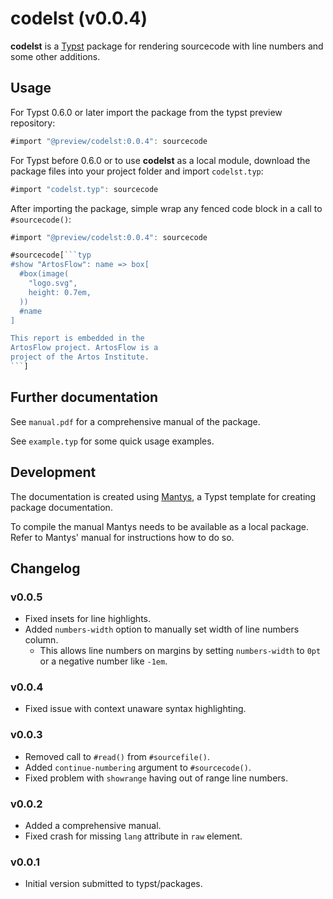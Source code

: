 # codelst (v0.0.4)

**codelst** is a [Typst](https://github.com/typst/typst) package for rendering sourcecode with line numbers and some other additions.

## Usage

For Typst 0.6.0 or later import the package from the typst preview repository:

```js
#import "@preview/codelst:0.0.4": sourcecode
```

For Typst before 0.6.0 or to use **codelst** as a local module, download the package files into your project folder and import `codelst.typ`:

```js
#import "codelst.typ": sourcecode
```

After importing the package, simple wrap any fenced code block in a call to `#sourcecode()`:

````js
#import "@preview/codelst:0.0.4": sourcecode

#sourcecode[```typ
#show "ArtosFlow": name => box[
  #box(image(
    "logo.svg",
    height: 0.7em,
  ))
  #name
]

This report is embedded in the
ArtosFlow project. ArtosFlow is a
project of the Artos Institute.
```]
````

## Further documentation

See `manual.pdf` for a comprehensive manual of the package. 

See `example.typ` for some quick usage examples.

## Development

The documentation is created using [Mantys](https://github.com/jneug/typst-mantys), a Typst template for creating package documentation.

To compile the manual Mantys needs to be available as a local package. Refer to Mantys' manual for instructions how to do so.

## Changelog

### v0.0.5

- Fixed insets for line highlights.
- Added `numbers-width` option to manually set width of line numbers column.
	- This allows line numbers on margins by setting `numbers-width` to `0pt` or a negative number like `-1em`.

### v0.0.4

- Fixed issue with context unaware syntax highlighting.

### v0.0.3

- Removed call to `#read()` from `#sourcefile()`.
- Added `continue-numbering` argument to `#sourcecode()`.
- Fixed problem with `showrange` having out of range line numbers.

### v0.0.2

- Added a comprehensive manual.
- Fixed crash for missing `lang` attribute in `raw` element.

### v0.0.1

- Initial version submitted to typst/packages.
